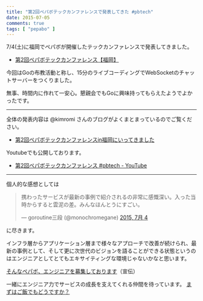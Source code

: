 ```yaml
---
title: "第2回ペパボテックカンファレンスで発表してきた #pbtech"
date: 2015-07-05
comments: true
tags: [ "pepabo" ]
---
```


7/4(土)に福岡でペパボが開催したテックカンファレンスで発表してきました。

- [第2回ペパボテックカンファレンス【福岡】](http://pepabo.connpass.com/event/16457/)

今回はGoの布教活動と称し、15分のライブコーディングでWebSocketのチャットサーバーをつくりました。

<div style="width: 65%">
<script async class="speakerdeck-embed" data-id="dc3e7e96920d4412b24786d48114bd15" data-ratio="1.33333333333333" src="//speakerdeck.com/assets/embed.js"></script>
</div>

無事、時間内に作れて一安心。懇親会でもGoに興味持ってもらえたようでよかったです。

---

全体の発表内容は @kimromi さんのブログがよくまとまっているのでご覧ください。

- [第2回ペパボテックカンファレンスin福岡にいってきました](http://kimromi.hatenablog.jp/entry/2015/07/04/211334)

Youtubeでも公開しております。

- [第2回ペパボテックカンファレンス #pbtech - YouTube](https://www.youtube.com/watch?v=SUuaugJ4p7o)

---

個人的な感想としては

<blockquote class="twitter-tweet" lang="ja"><p lang="ja" dir="ltr">携わったサービスが最新の事例で紹介されるの非常に感慨深い。入った当時からすると雲泥の差。みんなほんとうにすごい。</p>&mdash; goroutine三段 (@monochromegane) <a href="https://twitter.com/monochromegane/status/617229631066779648">2015, 7月 4</a></blockquote>
<script async src="//platform.twitter.com/widgets.js" charset="utf-8"></script>

に尽きます。

インフラ層からアプリケーション層まで様々なアプローチで改善が続けられ、最新の事例として、そして更に次世代のビジョンを語ることができる状態というのはエンジニアとしてとてもエキサイティングな環境じゃないかなと思います。

[そんなペパボ、エンジニアを募集しております](http://pepabo.com/recruit/career/engineer/)（宣伝）

一緒にエンジニア力でサービスの成長を支えてくれる仲間を待っています。
[まずはご飯でもどうですか？](https://pepabo.com/recruit/pepaluncheon/)

